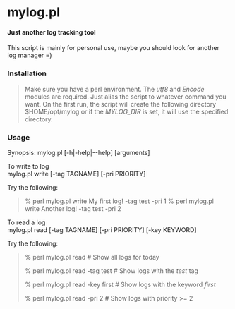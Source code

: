 mylog.pl
========

#### Just another log tracking tool ####

This script is mainly for personal use, maybe you should look for another
log manager =)


### Installation ###

>Make sure you have a perl environment.
>The _utf8_ and _Encode_ modules are required.
>Just alias the script to whatever command you want.
>On the first run, the script will create the following directory
>$HOME/opt/mylog
>or if the _MYLOG\_DIR_ is set, it will use the specified directory.


### Usage ###

Synopsis:
mylog.pl [-h|-help|--help] <command> [arguments]  


To write to log  
mylog.pl write <some string> [-tag TAGNAME] [-pri PRIORITY]

Try the following:  
>% perl mylog.pl write My first log! -tag test -pri 1
>% perl mylog.pl write Another log! -tag test -pri 2


To read a log  
mylog.pl read <some string> [-tag TAGNAME] [-pri PRIORITY] [-key KEYWORD]

Try the following:  
>% perl mylog.pl read \# Show all logs for today
>
>% perl mylog.pl read -tag test \# Show logs with the _test_ tag
>
>% perl mylog.pl read -key first \# Show logs with the keyword _first_
>
>% perl mylog.pl read -pri 2 \# Show logs with priority >= 2
